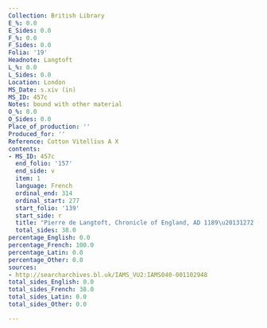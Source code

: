 ```yaml
---
Collection: British Library
E_%: 0.0
E_Sides: 0.0
F_%: 0.0
F_Sides: 0.0
Folia: '19'
Headnote: Langtoft
L_%: 0.0
L_Sides: 0.0
Location: London
MS_Date: s.xiv (in)
MS_ID: 457c
Notes: bound with other material
O_%: 0.0
O_Sides: 0.0
Place_of_production: ''
Produced_for: ''
Reference: Cotton Vitellius A X
contents:
- MS_ID: 457c
  end_folio: '157'
  end_side: v
  item: 1
  language: French
  ordinal_end: 314
  ordinal_start: 277
  start_folio: '139'
  start_side: r
  title: "Pierre de Langtoft, Chronicle of England, AD 1189\u20131272 (Dean no. 66)"
  total_sides: 38.0
percentage_English: 0.0
percentage_French: 100.0
percentage_Latin: 0.0
percentage_Other: 0.0
sources:
- http://searcharchives.bl.uk/IAMS_VU2:IAMS040-001102948
total_sides_English: 0.0
total_sides_French: 38.0
total_sides_Latin: 0.0
total_sides_Other: 0.0

---
```

